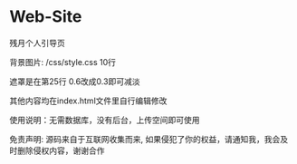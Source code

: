 # Web-Site

残月个人引导页

背景图片:  /css/style.css  10行

遮罩是在第25行 0.6改成0.3即可减淡

其他内容均在index.html文件里自行编辑修改

使用说明：无需数据库，没有后台，上传空间即可使用

免责声明: 源码来自于互联网收集而来, 如果侵犯了你的权益，请通知我，我会及时删除侵权内容，谢谢合作 
